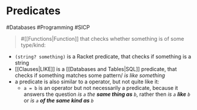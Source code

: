 # Predicates

#Databases #Programming #SICP

> #[[Functions|Function]] that checks whether something is of some type/kind:

- `(string? something)` is a Racket predicate, that checks if something is a string
- [[Clauses|LIKE]] is a [[Databases and Tables|SQL]] predicate, that checks if something matches some pattern/ _is like something_
- a predicate is also similar to a operator, but not quite like it:
  - `a = b` is an operator but not necessarily a predicate, because it answers the question _is `a` the **same thing as** `b`_, rather then _is `a` **like** `b`_ or _is `a` **of the same kind as** `b`_
